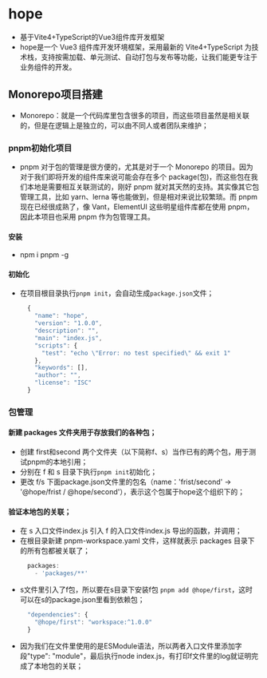 # hope
  * 基于Vite4+TypeScript的Vue3组件库开发框架
  * hope是一个 Vue3 组件库开发环境框架，采用最新的 Vite4+TypeScript 为技术栈，支持按需加载、单元测试、自动打包与发布等功能，让我们能更专注于业务组件的开发。

## Monorepo项目搭建
  * Monorepo：就是一个代码库里包含很多的项目，而这些项目虽然是相关联的，但是在逻辑上是独立的，可以由不同人或者团队来维护；

### pnpm初始化项目
  * pnpm 对于包的管理是很方便的，尤其是对于一个 Monorepo 的项目。因为对于我们即将开发的组件库来说可能会存在多个 package(包)，而这些包在我们本地是需要相互关联测试的，刚好 pnpm 就对其天然的支持。其实像其它包管理工具，比如 yarn、lerna 等也能做到，但是相对来说比较繁琐。而 pnpm 现在已经很成熟了，像 Vant，ElementUI 这些明星组件库都在使用 pnpm，因此本项目也采用 pnpm 作为包管理工具。
#### 安装
  * npm i pnpm -g
#### 初始化
  * 在项目根目录执行`pnpm init`，会自动生成`package.json`文件；
    ```js
      {
        "name": "hope",
        "version": "1.0.0",
        "description": "",
        "main": "index.js",
        "scripts": {
          "test": "echo \"Error: no test specified\" && exit 1"
        },
        "keywords": [],
        "author": "",
        "license": "ISC"
      }
    ```
    

### 包管理
#### 新建 packages 文件夹用于存放我们的各种包；
  * 创建 first和second 两个文件夹（以下简称f、s）当作已有的两个包，用于测试pnpm的本地引用；
  * 分别在 f 和 s 目录下执行`pnpm init`初始化；
  * 更改 f/s 下面package.json文件里的包名（name：'frist/second' -> '@hope/frist / @hope/second'），表示这个包属于hope这个组织下的；
#### 验证本地包的关联；
  * 在 s 入口文件index.js 引入 f 的入口文件index.js 导出的函数，并调用；
  * 在根目录新建 pnpm-workspace.yaml 文件，这样就表示 packages 目录下的所有包都被关联了；
    ```js
      packages:
        - 'packages/**'
    ```
  * s文件里引入了f包，所以要在s目录下安装f包 `pnpm add @hope/first`，这时可以在s的package.json里看到依赖包；
    ```js
      "dependencies": {
        "@hope/first": "workspace:^1.0.0"
      }
    ```
  * 因为我们在文件里使用的是ESModule语法，所以两者入口文件里添加字段"type": "module"，最后执行node index.js，有打印f文件里的log就证明完成了本地包的关联；

